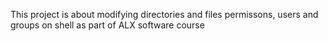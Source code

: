This project is about modifying directories and files permissons, users and groups on shell as part of ALX software course
